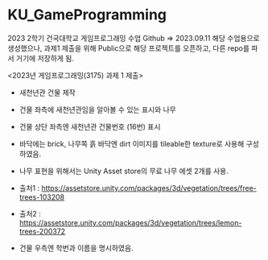 # KU_GameProgramming
 2023 2학기 건국대학교 게임프로그래밍 수업 Github
=> 2023.09.11
해당 수업용으로 생성했으나, 과제1 제출을 위해 Public으로 해당 프로젝트를 오픈하고,
다른 repo를 파서 거기에 저장하게 됨.

<2023년 게임프로그래밍(3175) 과제 1 제출>
- 새천년관 건물 제작
- 건물 좌측에 새천년관임을 알아볼 수 있는 표시와 나무
- 건물 상단 좌측엔 새천년관 건물번호 (16번) 표시
- 바닥에는 brick, 나무쪽 흙 바닥엔 dirt 이미지를 tileable한 texture로 사용해 구성하였음.
- 나무 표현을 위해서는 Unity Asset store의 무료 나무 에셋 2개를 사용.
- 출처1 : https://assetstore.unity.com/packages/3d/vegetation/trees/free-trees-103208
- 출처2 : https://assetstore.unity.com/packages/3d/vegetation/trees/lemon-trees-200372

- 건물 우측엔 학번과 이름을 명시하였음.
